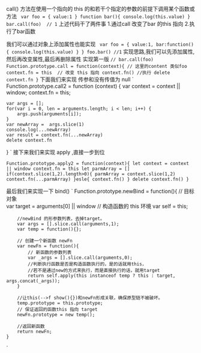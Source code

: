 call() 方法在使用一个指向的 this 的和若干个指定的参数的前提下调用某个函数或方法
` 
  var foo = {
    value:1
  }
  function bar(){
    console.log(this.value)
  }
  bar.call(foo)  // 1
`
上述代码干了两件事
1.通过call 改变了bar 的this 指向
2.执行了bar函数


我们可以通过对象上添加属性也能实现
` 
  var foo = {
     value:1,
     bar:function(){
       console.log(this.value)
     }
  }
  foo.bar() //1
`
实现思路,我们可以先添加属性,然后再改变属性,最后再删除属性
实现第一版
`
   // bar.call(foo)
   Function.prototype.call = function(context){
     // 这里的content 类似foo
     context.fn = this  // 改变 this 指向
     context.fn() //执行
     delete context.fn
   }
`
下面我们来实现 传参和没有传值为 null 
`
  Function.prototype.call2 = function (context) {
    var context = context || window;
    context.fn = this;

    var args = [];
    for(var i = 0, len = arguments.length; i < len; i++) {
        args.push(arguments[i]);
    }
    var newArray =  args.slice(1)
    console.log(...newArray)
    var result = context.fn(...newArray)
    delete context.fn
}
`
接下来我们来实现 apply ,直接一步到位

`
  Function.prototype.apply2 = function(context){
     let context = context || window
     context.fn = this
     let parmArray = []
     if(context.slice(1,2).length>0){
        parmArray = context.slice(1,2)
        context.fn(...parmArray)
     }esle{
        context.fn()
     }
     delete context.fn()
  }
`


最后我们来实现一下 bind()
`
       Function.prototype.newBind = function(){
        // 目标对象  
        var target = arguments[0] || window
        // 构造函数的 this 环境
        var self = this;
        
        //newBind 的形参数列表，去掉target。
        var args = [].slice.call(arguments,1);
        var temp = function(){};
        
        // 创建一个新函数 newFn
        var newFn = function(){
            // 新函数的参数列表
            var _args = [].slice.call(arguments,0);
            //判断执行函数是否是构造函数执行的，是的话就用this，
            //若不是通过new的方式来执行，而是直接执行的话，就用target
            return self.apply(this instanceof temp ? this : target, args.concat(_args));
        }
        
        //让this(-->f show(){})和newFn形成关联，确保原型链不被破坏。
        temp.prototype = this.prototype;
        // 保证返回的函数this 指向 target
        newFn.prototype = new temp();

        //返回新函数
        return newFn;
    }
`




